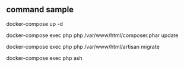 ## command sample

docker-compose up -d

docker-compose exec php php /var/www/html/composer.phar update

docker-compose exec php php /var/www/html/artisan migrate

docker-compose exec php ash
